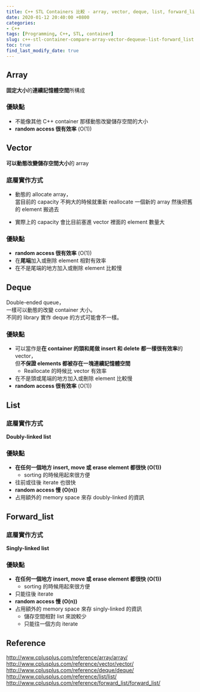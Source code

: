 ```yaml
---
title: C++ STL Containers 比較 - array, vector, deque, list, forward_list
date: 2020-01-12 20:40:00 +0800
categories:
- C++
tags: [Programming, C++, STL, container]
slug: c++-stl-container-compare-array-vector-dequeue-list-forward_list
toc: true
find_last_modify_date: true
---
```


## Array
**固定大小**的**連續記憶體空間**所構成

### 優缺點
* 不能像其他 C++ container 那樣動態改變儲存空間的大小
* **random access 很有效率** (O(1))

## Vector
**可以動態改變儲存空間大小**的 array

### 底層實作方式
* 動態的 allocate array，  
當目前的 capacity 不夠大的時候就重新 reallocate 一個新的 array 然後把舊的 element 搬過去
<!-- more -->
* 實際上的 capacity 會比目前塞進 vector 裡面的 element 數量大

### 優缺點
* **random access 很有效率** (O(1))
* 在**尾端**加入或刪除 element 相對有效率
* 在不是尾端的地方加入或刪除 element 比較慢

## Deque
Double-ended queue，  
一樣可以動態的改變 container 大小。  
不同的 library 實作 deque 的方式可能會不一樣。  

### 優缺點
* 可以當作是**在 container 的頭和尾做 insert 和 delete 都一樣很有效率**的 vector，  
但**不保證 elements 都被存在一塊連續記憶體空間**
  * Reallocate 的時候比 vector 有效率
* 在不是頭或尾端的地方加入或刪除 element 比較慢
* **random access 很有效率** (O(1))

## List
### 底層實作方式
**Doubly-linked list**

### 優缺點
* **在任何一個地方 insert, move 或 erase element 都很快 (O(1))**  
  * sorting 的時候用起來很方便
* 往前或往後 iterate 也很快
* **random access 慢 (O(n))**
* 占用額外的 memory space 來存 doubly-linked 的資訊

## Forward_list
### 底層實作方式
**Singly-linked list**

### 優缺點
* **在任何一個地方 insert, move 或 erase element 都很快 (O(1))**  
  * sorting 的時候用起來很方便
* 只能往後 iterate
* **random access 慢 (O(n))**
* 占用額外的 memory space 來存 singly-linked 的資訊
  * 儲存空間相對 list 來說較少
  * 只能往一個方向 iterate

## Reference
http://www.cplusplus.com/reference/array/array/  
http://www.cplusplus.com/reference/vector/vector/  
http://www.cplusplus.com/reference/deque/deque/  
http://www.cplusplus.com/reference/list/list/  
http://www.cplusplus.com/reference/forward_list/forward_list/

